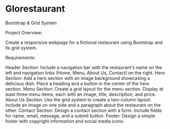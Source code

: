 # Glorestaurant
Bootstrap & Grid System 

Project Overview:

Create a responsive webpage for a fictional restaurant using Bootstrap and its grid system.

Requirements:

Header Section:
Include a navigation bar with the restaurant's name on the left and navigation links (Home, Menu, About Us, Contact) on the right.
Hero Section:
Add a hero section with an image background showcasing a delicious dish.
Place a heading and a button in the center of the hero section.
Menu Section:
Create a grid layout for the menu section.
Display at least three menu items, each with an image, title, description, and price.
About Us Section:
Use the grid system to create a two-column layout.
Include an image on one side and a paragraph about the restaurant on the other.
Contact Section:
Design a contact section with a form.
Include fields for name, email, message, and a submit button.
Footer:
Design a simple footer with copyright information and social media icons.
